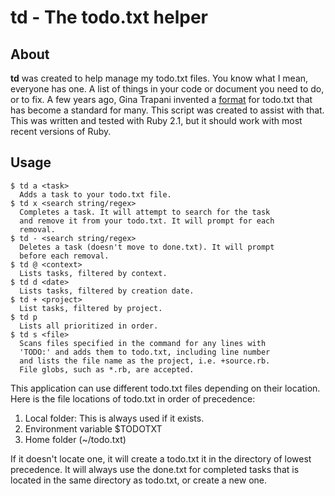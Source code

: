 td - The todo.txt helper
========================

About
-----

**td** was created to help manage my todo.txt files. You know what I mean, everyone has one. A list of things in your code or document you need to do, or to fix. A few years ago, Gina Trapani invented a [format](http://todotxt.com/) for todo.txt that has become a standard for many. This script was created to assist with that. This was written and tested with Ruby 2.1, but it should work with most recent versions of Ruby.

Usage
-----

    $ td a <task>
      Adds a task to your todo.txt file.
    $ td x <search string/regex>
      Completes a task. It will attempt to search for the task
      and remove it from your todo.txt. It will prompt for each
      removal.
    $ td - <search string/regex>
      Deletes a task (doesn't move to done.txt). It will prompt
      before each removal.
    $ td @ <context>
      Lists tasks, filtered by context.
    $ td d <date>
      Lists tasks, filtered by creation date.
    $ td + <project>
      List tasks, filtered by project.
    $ td p
      Lists all prioritized in order.
    $ td s <file>
      Scans files specified in the command for any lines with
      'TODO:' and adds them to todo.txt, including line number
      and lists the file name as the project, i.e. +source.rb.
      File globs, such as *.rb, are accepted.

This application can use different todo.txt files depending on their location. Here is the file locations of todo.txt in order of precedence:

1) Local folder: This is always used if it exists.
2) Environment variable $TODOTXT
3) Home folder (~/todo.txt)

If it doesn't locate one, it will create a todo.txt it in the directory of lowest precedence. It will always use the done.txt for completed tasks that is located in the same directory as todo.txt, or create a new one.
